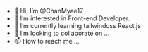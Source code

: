 - 👋 Hi, I’m @ChanMyae17
- 👀 I’m interested in Front-end Developer.
- 🌱 I’m currently learning tailwindcss React.js
- 💞️ I’m looking to collaborate on ...
- 📫 How to reach me ...

<!---
ChanMyae17/ChanMyae17 is a ✨ special ✨ repository because its `README.md` (this file) appears on your GitHub profile.
You can click the Preview link to take a look at your changes.
--->
